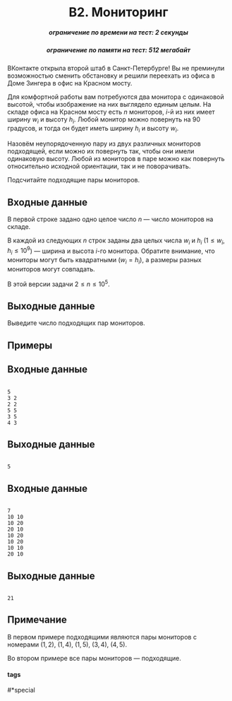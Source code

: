 <h1 style='text-align: center;'> B2. Мониторинг</h1>

<h5 style='text-align: center;'>ограничение по времени на тест: 2 секунды</h5>
<h5 style='text-align: center;'>ограничение по памяти на тест: 512 мегабайт</h5>

ВКонтакте открыла второй штаб в Санкт-Петербурге! Вы не преминули возможностью сменить обстановку и решили переехать из офиса в Доме Зингера в офис на Красном мосту.

Для комфортной работы вам потребуются два монитора с одинаковой высотой, чтобы изображение на них выглядело единым целым. На складе офиса на Красном мосту есть $n$ мониторов, $i$-й из них имеет ширину $w_i$ и высоту $h_i$. Любой монитор можно повернуть на 90 градусов, и тогда он будет иметь ширину $h_i$ и высоту $w_i$.

Назовём неупорядоченную пару из двух различных мониторов подходящей, если можно их повернуть так, чтобы они имели одинаковую высоту. Любой из мониторов в паре можно как повернуть относительно исходной ориентации, так и не поворачивать.

Подсчитайте подходящие пары мониторов.

## Входные данные

В первой строке задано одно целое число $n$ — число мониторов на складе.

В каждой из следующих $n$ строк заданы два целых числа $w_i$ и $h_i$ ($1 \le w_i, h_i \le 10^9$) — ширина и высота $i$-го монитора. Обратите внимание, что мониторы могут быть квадратными ($w_i = h_i$), а размеры разных мониторов могут совпадать.

В этой версии задачи $2 \le n \le 10^5$.

## Выходные данные

Выведите число подходящих пар мониторов.

## Примеры

## Входные данные


```

5
3 2
2 2
5 5
3 5
4 3

```
## Выходные данные


```

5

```
## Входные данные


```

7
10 10
10 20
20 10
10 20
10 20
10 10
20 10

```
## Выходные данные


```

21

```
## Примечание

В первом примере подходящими являются пары мониторов с номерами $(1, 2)$, $(1, 4)$, $(1, 5)$, $(3, 4)$, $(4, 5)$.

Во втором примере все пары мониторов — подходящие.



#### tags 

#*special 